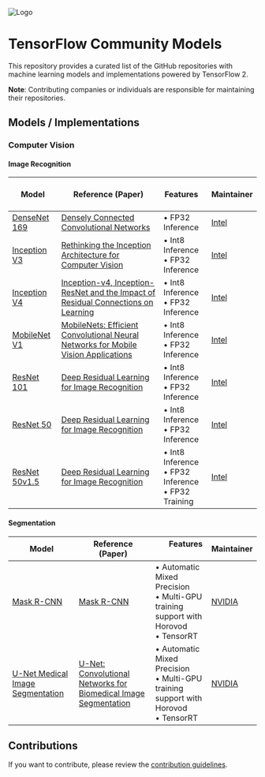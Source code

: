![Logo](https://storage.googleapis.com/model_garden_artifacts/TF_Model_Garden.png)

# TensorFlow Community Models

This repository provides a curated list of the GitHub repositories with machine learning models and implementations powered by TensorFlow 2.

**Note**: Contributing companies or individuals are responsible for maintaining their repositories.

## Models / Implementations

### Computer Vision

#### Image Recognition
| Model | Reference (Paper) | &nbsp; &nbsp; &nbsp; Features &nbsp; &nbsp; &nbsp; | Maintainer |
|-------|-------------------|----------|------------|
| [DenseNet 169](https://github.com/IntelAI/models/blob/master/benchmarks/image_recognition/tensorflow/densenet169) | [Densely Connected Convolutional Networks](https://arxiv.org/pdf/1608.06993) | • FP32 Inference | [Intel](https://github.com/IntelAI) |
| [Inception V3](https://github.com/IntelAI/models/tree/master/benchmarks/image_recognition/tensorflow/inceptionv3) | [Rethinking the Inception Architecture for Computer Vision](https://arxiv.org/pdf/1512.00567.pdf) | • Int8 Inference<br/>• FP32 Inference | [Intel](https://github.com/IntelAI) |
| [Inception V4](https://github.com/IntelAI/models/tree/master/benchmarks/image_recognition/tensorflow/inceptionv4) | [Inception-v4, Inception-ResNet and the Impact of Residual Connections on Learning](https://arxiv.org/pdf/1602.07261) | • Int8 Inference<br/>• FP32 Inference | [Intel](https://github.com/IntelAI) |
| [MobileNet V1](https://github.com/IntelAI/models/tree/master/benchmarks/image_recognition/tensorflow/mobilenet_v1) | [MobileNets: Efficient Convolutional Neural Networks for Mobile Vision Applications](https://arxiv.org/pdf/1704.04861) | • Int8 Inference<br/>• FP32 Inference | [Intel](https://github.com/IntelAI) |
| [ResNet 101](https://github.com/IntelAI/models/tree/master/benchmarks/image_recognition/tensorflow/resnet101) | [Deep Residual Learning for Image Recognition](https://arxiv.org/pdf/1512.03385) | • Int8 Inference<br/>• FP32 Inference | [Intel](https://github.com/IntelAI) |
| [ResNet 50](https://github.com/IntelAI/models/tree/master/benchmarks/image_recognition/tensorflow/resnet50) | [Deep Residual Learning for Image Recognition](https://arxiv.org/pdf/1512.03385) | • Int8 Inference<br/>• FP32 Inference | [Intel](https://github.com/IntelAI) |
| [ResNet 50v1.5](https://github.com/IntelAI/models/tree/master/benchmarks/image_recognition/tensorflow/resnet50v1_5) | [Deep Residual Learning for Image Recognition](https://arxiv.org/pdf/1512.03385) | • Int8 Inference<br/>• FP32 Inference<br/>• FP32 Training | [Intel](https://github.com/IntelAI) |

#### Segmentation
| Model | Reference (Paper) | &nbsp; &nbsp; &nbsp; Features &nbsp; &nbsp; &nbsp; | Maintainer |
|-------|-------------------|----------|------------|
| [Mask R-CNN](https://github.com/NVIDIA/DeepLearningExamples/tree/master/TensorFlow2/Segmentation/MaskRCNN) | [Mask R-CNN](https://arxiv.org/abs/1703.06870) | • Automatic Mixed Precision<br/>• Multi-GPU training support with Horovod<br/>• TensorRT | [NVIDIA](https://github.com/NVIDIA) |
| [U-Net Medical Image Segmentation](https://github.com/NVIDIA/DeepLearningExamples/tree/master/TensorFlow2/Segmentation/UNet_Medical) | [U-Net: Convolutional Networks for Biomedical Image Segmentation](https://arxiv.org/abs/1505.04597) | • Automatic Mixed Precision<br/>• Multi-GPU training support with Horovod<br/>• TensorRT | [NVIDIA](https://github.com/NVIDIA) |

## Contributions

If you want to contribute, please review the [contribution guidelines](../../../wiki/How-to-contribute).
